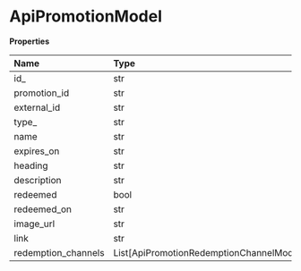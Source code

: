 # ApiPromotionModel

**Properties**

| Name                | Type                                     | Required | Description |
| :------------------ | :--------------------------------------- | :------- | :---------- |
| id\_                | str                                      | ❌       |             |
| promotion_id        | str                                      | ❌       |             |
| external_id         | str                                      | ❌       |             |
| type\_              | str                                      | ❌       |             |
| name                | str                                      | ❌       |             |
| expires_on          | str                                      | ❌       |             |
| heading             | str                                      | ❌       |             |
| description         | str                                      | ❌       |             |
| redeemed            | bool                                     | ❌       |             |
| redeemed_on         | str                                      | ❌       |             |
| image_url           | str                                      | ❌       |             |
| link                | str                                      | ❌       |             |
| redemption_channels | List[ApiPromotionRedemptionChannelModel] | ❌       |             |

<!-- This file was generated by liblab | https://liblab.com/ -->
